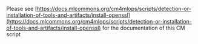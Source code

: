 Please see [https://docs.mlcommons.org/cm4mlops/scripts/detection-or-installation-of-tools-and-artifacts/install-openssl](https://docs.mlcommons.org/cm4mlops/scripts/detection-or-installation-of-tools-and-artifacts/install-openssl) for the documentation of this CM script
